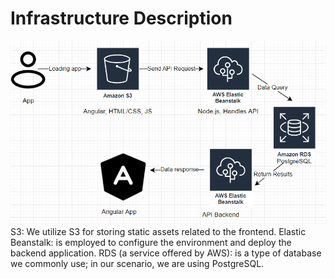 # Infrastructure Description
![Infrastructure](/document/Architecture.PNG)
S3: We utilize S3 for storing static assets related to the frontend.
Elastic Beanstalk: is employed to configure the environment and deploy the backend application.
RDS (a service offered by AWS): is a type of database we commonly use; in our scenario, we are using PostgreSQL.